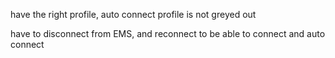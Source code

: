 have the right profile, auto connect profile is not greyed out 

have to disconnect from EMS, and reconnect to be able to connect and auto connect